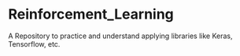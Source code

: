 # Reinforcement_Learning
A Repository to practice and understand applying libraries like Keras, Tensorflow, etc.
